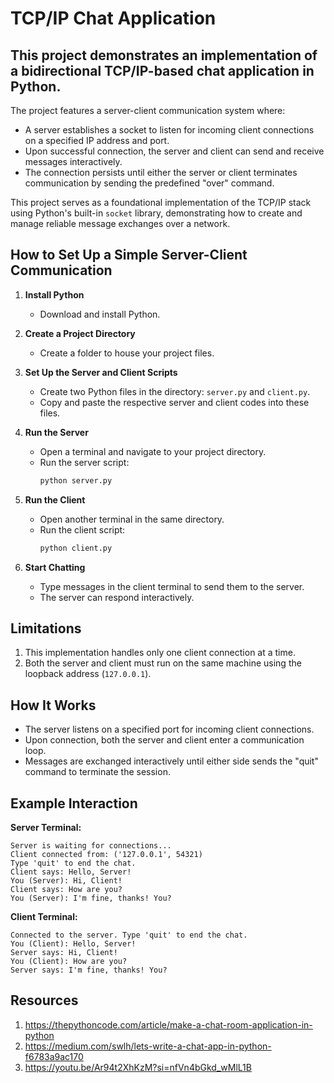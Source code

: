 # TCP/IP Chat Application

## This project demonstrates an implementation of a bidirectional TCP/IP-based chat application in Python.

The project features a server-client communication system where:
- A server establishes a socket to listen for incoming client connections on a specified IP address and port.
- Upon successful connection, the server and client can send and receive messages interactively.
- The connection persists until either the server or client terminates communication by sending the predefined "over" command.

This project serves as a foundational implementation of the TCP/IP stack using Python's built-in `socket` library, demonstrating how to create and manage reliable message exchanges over a network.

## How to Set Up a Simple Server-Client Communication

1. **Install Python**
   - Download and install Python.

2. **Create a Project Directory**
   - Create a folder to house your project files.

3. **Set Up the Server and Client Scripts**
   - Create two Python files in the directory: `server.py` and `client.py`.
   - Copy and paste the respective server and client codes into these files.

4. **Run the Server**
   - Open a terminal and navigate to your project directory.
   - Run the server script:
     ```bash
     python server.py
     ```

5. **Run the Client**
   - Open another terminal in the same directory.
   - Run the client script:
     ```bash
     python client.py
     ```

6. **Start Chatting**
   - Type messages in the client terminal to send them to the server.
   - The server can respond interactively.

## Limitations
1. This implementation handles only one client connection at a time.
2. Both the server and client must run on the same machine using the loopback address (`127.0.0.1`).

## How It Works
- The server listens on a specified port for incoming client connections.
- Upon connection, both the server and client enter a communication loop.
- Messages are exchanged interactively until either side sends the "quit" command to terminate the session.

## Example Interaction
**Server Terminal:**
```
Server is waiting for connections...
Client connected from: ('127.0.0.1', 54321)
Type 'quit' to end the chat.
Client says: Hello, Server!
You (Server): Hi, Client!
Client says: How are you?
You (Server): I'm fine, thanks! You?
```

**Client Terminal:**
```
Connected to the server. Type 'quit' to end the chat.
You (Client): Hello, Server!
Server says: Hi, Client!
You (Client): How are you?
Server says: I'm fine, thanks! You?
```

## Resources
1. https://thepythoncode.com/article/make-a-chat-room-application-in-python
2. https://medium.com/swlh/lets-write-a-chat-app-in-python-f6783a9ac170
3. https://youtu.be/Ar94t2XhKzM?si=nfVn4bGkd_wMlL1B
